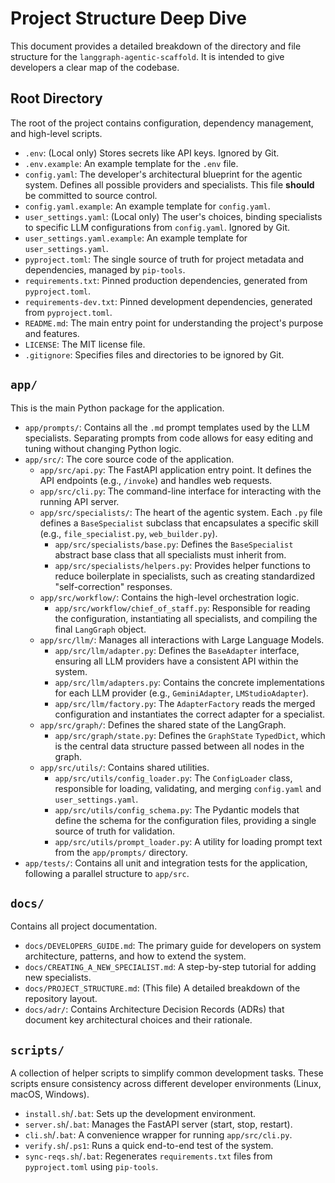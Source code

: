 # Project Structure Deep Dive

This document provides a detailed breakdown of the directory and file structure for the `langgraph-agentic-scaffold`. It is intended to give developers a clear map of the codebase.

## Root Directory

The root of the project contains configuration, dependency management, and high-level scripts.

-   `.env`: (Local only) Stores secrets like API keys. Ignored by Git.
-   `.env.example`: An example template for the `.env` file.
-   `config.yaml`: The developer's architectural blueprint for the agentic system. Defines all possible providers and specialists. This file **should** be committed to source control.
-   `config.yaml.example`: An example template for `config.yaml`.
-   `user_settings.yaml`: (Local only) The user's choices, binding specialists to specific LLM configurations from `config.yaml`. Ignored by Git.
-   `user_settings.yaml.example`: An example template for `user_settings.yaml`.
-   `pyproject.toml`: The single source of truth for project metadata and dependencies, managed by `pip-tools`.
-   `requirements.txt`: Pinned production dependencies, generated from `pyproject.toml`.
-   `requirements-dev.txt`: Pinned development dependencies, generated from `pyproject.toml`.
-   `README.md`: The main entry point for understanding the project's purpose and features.
-   `LICENSE`: The MIT license file.
-   `.gitignore`: Specifies files and directories to be ignored by Git.

## `app/`

This is the main Python package for the application.

-   `app/prompts/`: Contains all the `.md` prompt templates used by the LLM specialists. Separating prompts from code allows for easy editing and tuning without changing Python logic.
-   `app/src/`: The core source code of the application.
    -   `app/src/api.py`: The FastAPI application entry point. It defines the API endpoints (e.g., `/invoke`) and handles web requests.
    -   `app/src/cli.py`: The command-line interface for interacting with the running API server.
    -   `app/src/specialists/`: The heart of the agentic system. Each `.py` file defines a `BaseSpecialist` subclass that encapsulates a specific skill (e.g., `file_specialist.py`, `web_builder.py`).
        -   `app/src/specialists/base.py`: Defines the `BaseSpecialist` abstract base class that all specialists must inherit from.
        -   `app/src/specialists/helpers.py`: Provides helper functions to reduce boilerplate in specialists, such as creating standardized "self-correction" responses.
    -   `app/src/workflow/`: Contains the high-level orchestration logic.
        -   `app/src/workflow/chief_of_staff.py`: Responsible for reading the configuration, instantiating all specialists, and compiling the final `LangGraph` object.
    -   `app/src/llm/`: Manages all interactions with Large Language Models.
        -   `app/src/llm/adapter.py`: Defines the `BaseAdapter` interface, ensuring all LLM providers have a consistent API within the system.
        -   `app/src/llm/adapters.py`: Contains the concrete implementations for each LLM provider (e.g., `GeminiAdapter`, `LMStudioAdapter`).
        -   `app/src/llm/factory.py`: The `AdapterFactory` reads the merged configuration and instantiates the correct adapter for a specialist.
    -   `app/src/graph/`: Defines the shared state of the LangGraph.
        -   `app/src/graph/state.py`: Defines the `GraphState` `TypedDict`, which is the central data structure passed between all nodes in the graph.
    -   `app/src/utils/`: Contains shared utilities.
        -   `app/src/utils/config_loader.py`: The `ConfigLoader` class, responsible for loading, validating, and merging `config.yaml` and `user_settings.yaml`.
        -   `app/src/utils/config_schema.py`: The Pydantic models that define the schema for the configuration files, providing a single source of truth for validation.
        -   `app/src/utils/prompt_loader.py`: A utility for loading prompt text from the `app/prompts/` directory.
-   `app/tests/`: Contains all unit and integration tests for the application, following a parallel structure to `app/src`.

## `docs/`

Contains all project documentation.

-   `docs/DEVELOPERS_GUIDE.md`: The primary guide for developers on system architecture, patterns, and how to extend the system.
-   `docs/CREATING_A_NEW_SPECIALIST.md`: A step-by-step tutorial for adding new specialists.
-   `docs/PROJECT_STRUCTURE.md`: (This file) A detailed breakdown of the repository layout.
-   `docs/adr/`: Contains Architecture Decision Records (ADRs) that document key architectural choices and their rationale.

## `scripts/`

A collection of helper scripts to simplify common development tasks. These scripts ensure consistency across different developer environments (Linux, macOS, Windows).

-   `install.sh`/`.bat`: Sets up the development environment.
-   `server.sh`/`.bat`: Manages the FastAPI server (start, stop, restart).
-   `cli.sh`/`.bat`: A convenience wrapper for running `app/src/cli.py`.
-   `verify.sh`/`.ps1`: Runs a quick end-to-end test of the system.
-   `sync-reqs.sh`/`.bat`: Regenerates `requirements.txt` files from `pyproject.toml` using `pip-tools`.